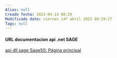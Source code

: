 ```yaml
---
Alias: null
Creado fecha: 2023-04-14 08:29
Modificado date: viernes 14º abril 2023 08:29:27
Tags: null
---
```

   
#### URL documentacion api .net SAGE   
   
[api dll sage Sage50: Página principal](http://descargas.sage.es/Sage50/Documentacion_html/html/)